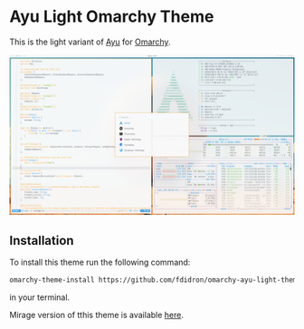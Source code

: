 # Ayu Light Omarchy Theme

This is the light variant of [Ayu](https://github.com/dempfi/ayu) for [Omarchy](https://github.com/dempfi/omarchy).
<div align="center">
    <img src="theme.png" alt="Screenshot of Ayu Light Omarchy Theme">
</div>

## Installation

To install this theme run the following command:

```bash
omarchy-theme-install https://github.com/fdidron/omarchy-ayu-light-theme
```

in your terminal.

Mirage version of tthis theme is available [here](https://github.com/fdidron/omarchy-ayu-mirage-theme).
